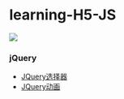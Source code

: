 # learning-H5-JS
 

 <img src="https://qiniu.epipe.cn/picture/2020-05-01_d.jpg"/>
<br/>
 
### jQuery
- [JQuery选择器](https://coderpwh.com/2017/10/04/JQuery/)
- [JQuery动画](https://coderpwh.com/2017/10/17/JQuerydonghuazongjie/)
